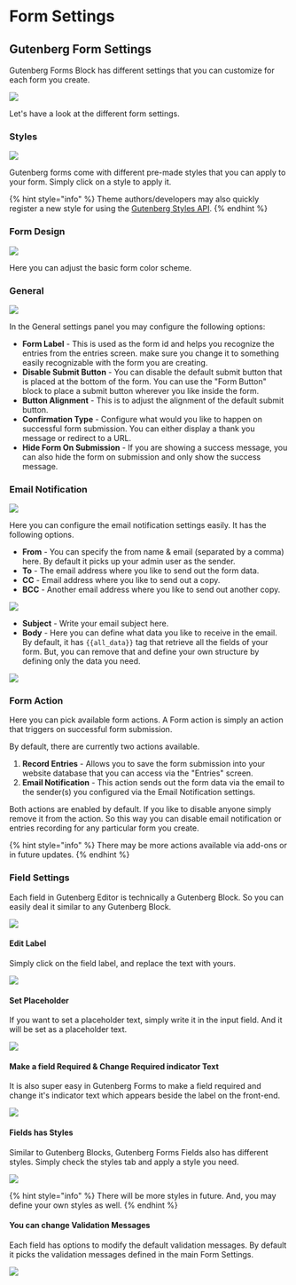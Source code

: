 # Form Settings

## Gutenberg Form Settings

Gutenberg Forms Block has different settings that you can customize for each form you create.

![](../.gitbook/assets/image-2020-06-18-at-4.31.30-pm.png)

Let's have a look at the different form settings.

### Styles

![](../.gitbook/assets/image-2020-06-18-at-4.35.32-pm.png)

Gutenberg forms come with different pre-made styles that you can apply to your form. Simply click on a style to apply it.

{% hint style="info" %}
Theme authors/developers may also quickly register a new style for using the [Gutenberg Styles API](https://developer.wordpress.org/block-editor/developers/filters/block-filters/#block-style-variations).
{% endhint %}

### Form Design

![](../.gitbook/assets/image-2020-06-18-at-4.41.43-pm.png)

Here you can adjust the basic form color scheme. 

### General

![](../.gitbook/assets/image-2020-06-18-at-4.42.14-pm.png)

In the General settings panel you may configure the following options:

* **Form Label** - This is used as the form id and helps you recognize the entries from the entries screen. make sure you change it to something easily recognizable with the form you are creating.
* **Disable Submit Button** - You can disable the default submit button that is placed at the bottom of the form. You can use the "Form Button" block to place a submit button wherever you like inside the form. 
* **Button Alignment** - This is to adjust the alignment of the default submit button.
* **Confirmation Type** - Configure what would you like to happen on successful form submission. You can either display a thank you message or redirect to a URL. 
* **Hide Form On Submission** - If you are showing a success message, you can also hide the form on submission and only show the success message.

### Email Notification

![](../.gitbook/assets/image-2020-06-18-at-4.52.38-pm.png)

Here you can configure the email notification settings easily. It has the following options.

* **From** - You can specify the from name & email \(separated by a comma\) here. By default it picks up your admin user as the sender.
* **To** - The email address where you like to send out the form data.
* **CC** - Email address where you like to send out a copy.
* **BCC** - Another email address where you like to send out another copy.

![](../.gitbook/assets/screen-recording-2020-06-18-at-06.01-pm.gif)

* **Subject** - Write your email subject here.
* **Body** - Here you can define what data you like to receive in the email. By default, it has `{{all_data}}` tag that retrieve all the fields of your form. But, you can remove that and define your own structure by defining only the data you need. 

![](../.gitbook/assets/screen-recording-2020-06-18-at-05.14-pm.gif)

### Form Action

Here you can pick available form actions. A Form action is simply an action that triggers on successful form submission. 

By default, there are currently two actions available.

1. **Record Entries** - Allows you to save the form submission into your website database that you can access via the "Entries" screen.
2. **Email Notification** - This action sends out the form data via the email to the sender\(s\) you configured via the Email Notification settings.

Both actions are enabled by default. If you like to disable anyone simply remove it from the action. So this way you can disable email notification or entries recording for any particular form you create. 

{% hint style="info" %}
There may be more actions available via add-ons or in future updates.
{% endhint %}



### Field Settings

Each field in Gutenberg Editor is technically a Gutenberg Block. So you can easily deal it similar to any Gutenberg Block.

![](../.gitbook/assets/image-2020-04-04-at-2.23.27-pm.png)

#### Edit Label

Simply click on the field label, and replace the text with yours.

![](../.gitbook/assets/screen-recording-2020-04-04-at-02.29-pm.gif)

#### Set Placeholder

If you want to set a placeholder text, simply write it in the input field. And it will be set as a placeholder text.

![](../.gitbook/assets/screen-recording-2020-04-04-at-02.29-pm%20%281%29.gif)

#### Make a field Required & Change Required indicator Text

It is also super easy in Gutenberg Forms to make a field required and change it's indicator text which appears beside the label on the front-end.

![](../.gitbook/assets/screen-recording-2020-04-04-at-02.30-pm%20%281%29.gif)

#### Fields has Styles

Similar to Gutenberg Blocks, Gutenberg Forms Fields also has different styles. Simply check the styles tab and apply a style you need.

![](../.gitbook/assets/screen-recording-2020-04-04-at-02.30-pm.gif)

{% hint style="info" %}
There will be more styles in future. And, you may define your own styles as well.
{% endhint %}

#### You can change Validation Messages

Each field has options to modify the default validation messages. By default it picks the validation messages defined in the main Form Settings. 

![](../.gitbook/assets/image-2020-04-04-at-2.39.56-pm.png)

####  

